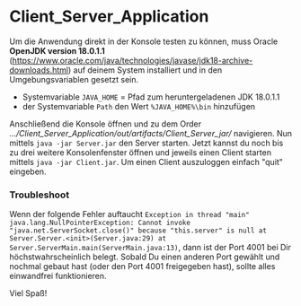 # Client_Server_Application

Um die Anwendung direkt in der Konsole testen zu können, muss Oracle **OpenJDK version 18.0.1.1** (https://www.oracle.com/java/technologies/javase/jdk18-archive-downloads.html) auf deinem System installiert und in den Umgebungsvariablen gesetzt sein. 
  - Systemvariable `JAVA_HOME` = Pfad zum heruntergeladenen JDK 18.0.1.1
  - der Systemvariable `Path` den Wert `%JAVA_HOME%\bin` hinzufügen 

Anschließend die Konsole öffnen und zu dem Order *.../Client_Server_Application/out/artifacts/Client_Server_jar/* navigieren. 
Nun mittels `java -jar Server.jar` den Server starten. Jetzt kannst du noch bis zu drei weitere Konsolenfenster öffnen und jeweils einen Client starten mittels `java -jar Client.jar`. 
Um einen Client auszuloggen einfach "quit" eingeben. 

### Troubleshoot
Wenn der folgende Fehler auftaucht `Exception in thread "main" java.lang.NullPointerException: Cannot invoke "java.net.ServerSocket.close()" because "this.server" is null
	at Server.Server.<init>(Server.java:29)
	at Server.ServerMain.main(ServerMain.java:13)`, dann ist der Port 4001 bei Dir höchstwahrscheinlich belegt. Sobald Du einen anderen Port gewählt und nochmal gebaut hast (oder den Port 4001 freigegeben hast), sollte alles einwandfrei funktionieren. 

Viel Spaß!
